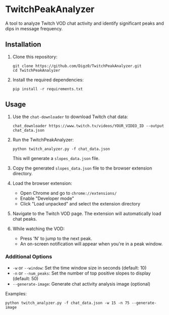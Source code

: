 # TwitchPeakAnalyzer

A tool to analyze Twitch VOD chat activity and identify significant peaks and dips in message frequency.

## Installation

1. Clone this repository:
   ```
   git clone https://github.com/Digz0/TwitchPeakAnalyzer.git
   cd TwitchPeakAnalyzer
   ```

2. Install the required dependencies:
   ```
   pip install -r requirements.txt
   ```

## Usage

1. Use the `chat-downloader` to download Twitch chat data:
   ```
   chat_downloader https://www.twitch.tv/videos/YOUR_VIDEO_ID --output chat_data.json
   ```

2. Run the TwitchPeakAnalyzer:
   ```
   python twitch_analyzer.py -f chat_data.json
   ```
   This will generate a `slopes_data.json` file.

3. Copy the generated `slopes_data.json` file to the browser extension directory.

4. Load the browser extension:
   - Open Chrome and go to `chrome://extensions/`
   - Enable "Developer mode"
   - Click "Load unpacked" and select the extension directory

5. Navigate to the Twitch VOD page. The extension will automatically load chat peaks.

6. While watching the VOD:
   - Press 'N' to jump to the next peak.
   - An on-screen notification will appear when you're in a peak window.

### Additional Options

- `-w` or `--window`: Set the time window size in seconds (default: 10)
- `-n` or `--num_peaks`: Set the number of top positive slopes to display (default: 50)
- `--generate-image`: Generate chat activity analysis image (optional)

Examples:
```
python twitch_analyzer.py -f chat_data.json -w 15 -n 75 --generate-image
```